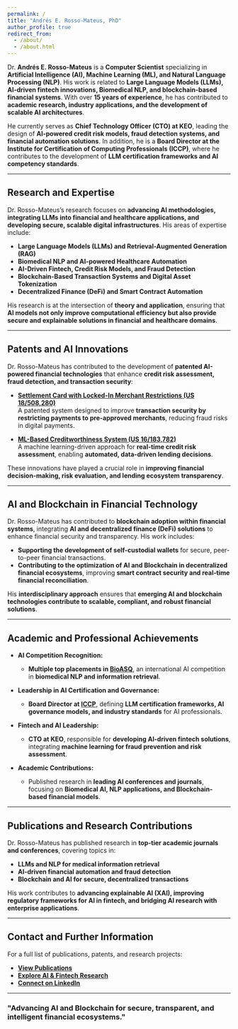 ```yaml
---
permalink: /
title: "Andrés E. Rosso-Mateus, PhD"
author_profile: true
redirect_from: 
  - /about/
  - /about.html
---
```


Dr. **Andrés E. Rosso-Mateus** is a **Computer Scientist** specializing in **Artificial Intelligence (AI), Machine Learning (ML), and Natural Language Processing (NLP)**. His work is related to **Large Language Models (LLMs), AI-driven fintech innovations, Biomedical NLP, and blockchain-based financial systems**. With over **15 years of experience**, he has contributed to **academic research, industry applications, and the development of scalable AI architectures**.

He currently serves as **Chief Technology Officer (CTO) at KEO**, leading the design of **AI-powered credit risk models, fraud detection systems, and financial automation solutions**. In addition, he is a **Board Director at the Institute for Certification of Computing Professionals (ICCP)**, where he contributes to the development of **LLM certification frameworks and AI competency standards**.

---

## **Research and Expertise**  

Dr. Rosso-Mateus’s research focuses on **advancing AI methodologies, integrating LLMs into financial and healthcare applications, and developing secure, scalable digital infrastructures**. His areas of expertise include:  

- **Large Language Models (LLMs) and Retrieval-Augmented Generation (RAG)**  
- **Biomedical NLP and AI-powered Healthcare Automation**  
- **AI-Driven Fintech, Credit Risk Models, and Fraud Detection**  
- **Blockchain-Based Transaction Systems and Digital Asset Tokenization**  
- **Decentralized Finance (DeFi) and Smart Contract Automation**  

His research is at the intersection of **theory and application**, ensuring that **AI models not only improve computational efficiency but also provide secure and explainable solutions in financial and healthcare domains**.

---

## **Patents and AI Innovations**  

Dr. Rosso-Mateus has contributed to the development of **patented AI-powered financial technologies** that enhance **credit risk assessment, fraud detection, and transaction security**:

- **[Settlement Card with Locked-In Merchant Restrictions (US 18/508,280)](https://patents.google.com/patent/US18508280A1/en)**  
  A patented system designed to improve **transaction security by restricting payments to pre-approved merchants**, reducing fraud risks in digital payments.  

- **[ML-Based Creditworthiness System (US 16/183,782)](https://patents.google.com/patent/US16183782B2/en)**  
  A machine learning-driven approach for **real-time credit risk assessment**, enabling **automated, data-driven lending decisions**.  

These innovations have played a crucial role in **improving financial decision-making, risk evaluation, and lending ecosystem transparency**.

---

## **AI and Blockchain in Financial Technology**  

Dr. Rosso-Mateus has contributed to **blockchain adoption within financial systems**, integrating **AI and decentralized finance (DeFi) solutions** to enhance financial security and transparency. His work includes:

- **Supporting the development of self-custodial wallets** for secure, peer-to-peer financial transactions.  
- **Contributing to the optimization of AI and Blockchain in decentralized financial ecosystems**, improving **smart contract security and real-time financial reconciliation**.  

His **interdisciplinary approach** ensures that **emerging AI and blockchain technologies contribute to scalable, compliant, and robust financial solutions**.

---

## **Academic and Professional Achievements**  

- **AI Competition Recognition:**  
  - **Multiple top placements in [BioASQ](http://bioasq.org/)**, an international AI competition in **biomedical NLP and information retrieval**.  

- **Leadership in AI Certification and Governance:**  
  - **Board Director at [ICCP](https://www.iccp.org/)**, defining **LLM certification frameworks, AI governance models, and industry standards** for AI professionals.  

- **Fintech and AI Leadership:**  
  - **CTO at KEO**, responsible for **developing AI-driven fintech solutions**, integrating **machine learning for fraud prevention and risk assessment**.  

- **Academic Contributions:**  
  - Published research in **leading AI conferences and journals**, focusing on **Biomedical AI, NLP applications, and Blockchain-based financial models**.  

---

## **Publications and Research Contributions**  

Dr. Rosso-Mateus has published research in **top-tier academic journals and conferences**, covering topics in:  
- **LLMs and NLP for medical information retrieval**  
- **AI-driven financial automation and fraud detection**  
- **Blockchain and AI for secure, decentralized transactions**  

His work contributes to **advancing explainable AI (XAI), improving regulatory frameworks for AI in fintech, and bridging AI research with enterprise applications**.

---

## **Contact and Further Information**  

For a full list of publications, patents, and research projects:  

- **[View Publications](#)**  
- **[Explore AI & Fintech Research](#)**  
- **[Connect on LinkedIn](https://www.linkedin.com/in/andres-rosso-mateus/)**  

---

### **"Advancing AI and Blockchain for secure, transparent, and intelligent financial ecosystems."**
